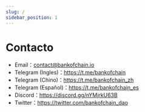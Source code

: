 ```yaml
---
slug: /
sidebar_position: 1
---
```


# Contacto

- Email：contact@bankofchain.io
- Telegram (Ingles)：<https://t.me/bankofchain>
- Telegram (Chino)：<https://t.me/bankofchain_zh>
- Telegram (Español)：<https://t.me/bankofchain_es>
- Discord：<https://discord.gg/nYMjrkU63B>
- Twitter：<https://twitter.com/bankofchain_dao>
